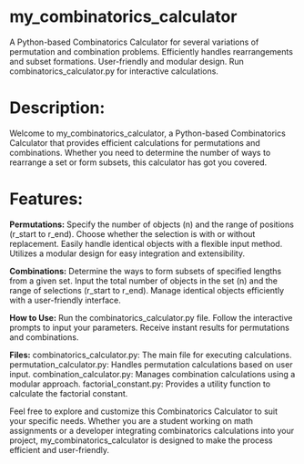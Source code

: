 # my_combinatorics_calculator
A Python-based Combinatorics Calculator for several variations of permutation and combination problems. Efficiently handles rearrangements and subset formations. User-friendly and modular design. Run combinatorics_calculator.py for interactive calculations.

# Description:
Welcome to my_combinatorics_calculator, a Python-based Combinatorics Calculator that provides efficient calculations for permutations and combinations. Whether you need to determine the number of ways to rearrange a set or form subsets, this calculator has got you covered.

# Features:
**Permutations:**
Specify the number of objects (n) and the range of positions (r_start to r_end).
Choose whether the selection is with or without replacement.
Easily handle identical objects with a flexible input method.
Utilizes a modular design for easy integration and extensibility.

**Combinations:**
Determine the ways to form subsets of specified lengths from a given set.
Input the total number of objects in the set (n) and the range of selections (r_start to r_end).
Manage identical objects efficiently with a user-friendly interface.

**How to Use:**
Run the combinatorics_calculator.py file.
Follow the interactive prompts to input your parameters.
Receive instant results for permutations and combinations.

**Files:**
combinatorics_calculator.py: The main file for executing calculations.
permutation_calculator.py: Handles permutation calculations based on user input.
combination_calculator.py: Manages combination calculations using a modular approach.
factorial_constant.py: Provides a utility function to calculate the factorial constant.

Feel free to explore and customize this Combinatorics Calculator to suit your specific needs. Whether you are a student working on math assignments or a developer integrating combinatorics calculations into your project, my_combinatorics_calculator is designed to make the process efficient and user-friendly.
